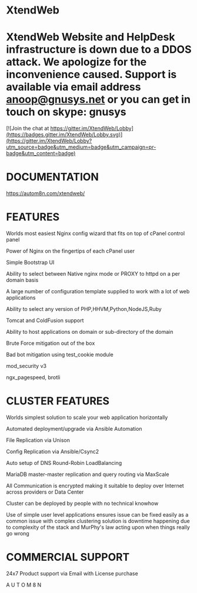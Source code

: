 
# XtendWeb

# XtendWeb Website and HelpDesk infrastructure is down due to a DDOS attack. We apologize for the inconvenience caused. Support is available via email address anoop@gnusys.net or you can get in touch on skype: gnusys

[![Join the chat at https://gitter.im/XtendWeb/Lobby](https://badges.gitter.im/XtendWeb/Lobby.svg)](https://gitter.im/XtendWeb/Lobby?utm_source=badge&utm_medium=badge&utm_campaign=pr-badge&utm_content=badge)


# DOCUMENTATION
https://autom8n.com/xtendweb/

# FEATURES
Worlds most easiest Nginx config wizard that fits on top of cPanel control panel

Power of Nginx on the fingertips of each cPanel user

Simple Bootstrap UI

Ability to select between Native nginx mode or PROXY to httpd on a per domain basis

A large number of configuration template supplied to work with a lot of web applications

Ability to select any version of PHP,HHVM,Python,NodeJS,Ruby

Tomcat and ColdFusion support

Ability to host applications on domain or sub-directory of the domain

Brute Force mitigation out of the box

Bad bot mitigation using test_cookie module

mod_security v3

ngx_pagespeed, brotli 

# CLUSTER FEATURES
Worlds simplest solution to scale your web application horizontally

Automated deployment/upgrade via Ansible Automation

File Replication via Unison

Config Replication via Ansible/Csync2

Auto setup of DNS Round-Robin LoadBalancing

MariaDB master-master replication and query routing via MaxScale

All Communication is encrypted making it suitable to deploy over Internet across providers or Data Center

Cluster can be deployed by people with no technical knowhow

Use of simple user level applications ensures issue can be fixed easily as a common issue with complex clustering solution is downtime happening due to complexity of the stack and MurPhy's law acting upon when things really go wrong

# COMMERCIAL SUPPORT
24x7 Product support via Email with License purchase 




A U T O M 8 N
